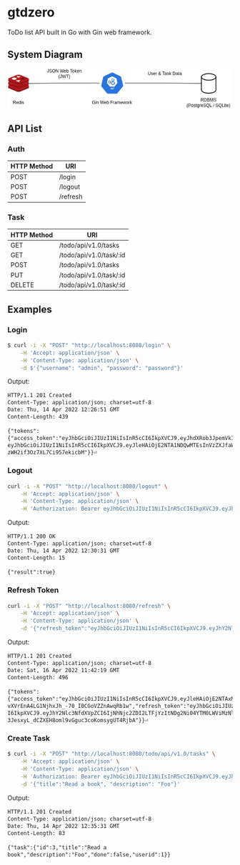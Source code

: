 # gtdzero

ToDo list API built in Go with Gin web framework.

## System Diagram

<p align="center">
  <img src="./assets/diagram.jpg" />
</p>

## API List

### Auth

| HTTP Method | URI      |
| ----------- | -------- |
| POST        | /login   |
| POST        | /logout  |
| POST        | /refresh |

### Task

| HTTP Method | URI                     |
| ----------- | ----------------------- |
| GET         | /todo/api/v1.0/tasks    |
| GET         | /todo/api/v1.0/task/:id |
| POST        | /todo/api/v1.0/tasks    |
| PUT         | /todo/api/v1.0/task/:id |
| DELETE      | /todo/api/v1.0/task/:id |

## Examples

### Login

```bash
$ curl -i -X "POST" "http://localhost:8080/login" \
	-H 'Accept: application/json' \
	-H 'Content-Type: application/json' \
	-d $'{"username": "admin", "password": "password"}'
```

Output:

```
HTTP/1.1 201 Created
Content-Type: application/json; charset=utf-8
Date: Thu, 14 Apr 2022 12:26:51 GMT
Content-Length: 439

{"tokens":{"access_token":"eyJhbGciOiJIUzI1NiIsInR5cCI6IkpXVCJ9.eyJhdXRob3JpemVkIjp0cnVlLCJleHAiOjE2NDk5NDAxMTEsInVzZXJfaWQiOjEsInV1aWQiOiJiY2IwZjY4ZS03ZjQwLTQ3ZmYtYTM3OS0wZmRlOGEzNDBkNzUifQ.biW4Iz1JKrPdHdmLxoR5Z2VXsbFY9GyvuGXCDJuvRqo","refresh_token":"
eyJhbGciOiJIUzI1NiIsInR5cCI6IkpXVCJ9.eyJleHAiOjE2NTA1NDQwMTEsInVzZXJfaWQiOjEsInV1aWQiOiIyY2UzZTlkYS1kZGE5LTQ3OTMtYTE1Ni04ZjMwMzM5ZWQxM2UifQ.pP6RPF3g8NJvmc6ihm-zWH2if3Oz7XL7Ci957ekicbM"}}⏎
```

### Logout

```bash
curl -i -X "POST" "http://localhost:8080/logout" \
	-H 'Accept: application/json' \
	-H 'Content-Type: application/json' \
	-H 'Authorization: Bearer eyJhbGciOiJIUzI1NiIsInR5cCI6IkpXVCJ9.eyJhdXRob3JpemVkIjp0cnVlLCJleHAiOjE2NDk5NDAxMTEsInVzZXJfaWQiOjEsInV1aWQiOiJiY2IwZjY4ZS03ZjQwLTQ3ZmYtYTM3OS0wZmRlOGEzNDBkNzUifQ.biW4Iz1JKrPdHdmLxoR5Z2VXsbFY9GyvuGXCDJuvRqo'
```

Output:

```
HTTP/1.1 200 OK
Content-Type: application/json; charset=utf-8
Date: Thu, 14 Apr 2022 12:30:31 GMT
Content-Length: 15

{"result":true}
```

### Refresh Token

```bash
curl -i -X "POST" "http://localhost:8080/refresh" \
	-H 'Accept: application/json' \
	-H 'Content-Type: application/json' \
	-d '{"refresh_token":"eyJhbGciOiJIUzI1NiIsInR5cCI6IkpXVCJ9.eyJhY2Nlc3NfdXVpZCI6IjgyOTJhOWUwLTAzNjItNDA5My1iZGRkLTk5N2YwM2I5MzljZCIsImV4cCI6MTY1MDcxNDAxOSwicmVmcmVzaF91dWlkIjoiNjdiOTM1MGEtNWQ3Yi01ZjJiLThhMDItZmM0MjgxMzkxZmZjIiwidXNlcl9pZCI6MX0.LW4xBvlFIvL6AIASSyiy6zEW8Mqu-wOf95M7gDcYo2o"}'
```

Output:

```
HTTP/1.1 201 Created
Content-Type: application/json; charset=utf-8
Date: Sat, 16 Apr 2022 11:42:19 GMT
Content-Length: 496

{"tokens":{"access_token":"eyJhbGciOiJIUzI1NiIsInR5cCI6IkpXVCJ9.eyJleHAiOjE2NTAxMTAyMzksInVzZXJfaWQiOjEsInV1aWQiOiIzYTY3NmQyNi0xY2MyLTQ4NjYtOGEzNC1lYjMzZWI1NGM0MjAifQ.3oRD-vXVrEnA4LG1NjhxJh_-70_I0CGoVZZnAwqRb1w","refresh_token":"eyJhbGciOiJIUzI1NiIsInR5cC
I6IkpXVCJ9.eyJhY2Nlc3NfdXVpZCI6IjNhNjc2ZDI2LTFjYzItNDg2Ni04YTM0LWViMzNlYjU0YzQyMCIsImV4cCI6MTY1MDcxNDEzOSwicmVmcmVzaF91dWlkIjoiZTc2NjUyMmItMWVmYy01NzY3LWJlODktMWE1NjE0OTJjNjJlIiwidXNlcl9pZCI6MX0.96-3JesxyL_dCZXEH8oml9vGguc3coKomsygUT4RjbA"}}⏎
```

### Create Task

```bash
$ curl -i -X "POST" "http://localhost:8080/todo/api/v1.0/tasks" \
	-H 'Accept: application/json' \
	-H 'Content-Type: application/json' \
	-H 'Authorization: Bearer eyJhbGciOiJIUzI1NiIsInR5cCI6IkpXVCJ9.eyJhdXRob3JpemVkIjp0cnVlLCJleHAiOjE2NDk5NDAxMTEsInVzZXJfaWQiOjEsInV1aWQiOiJiY2IwZjY4ZS03ZjQwLTQ3ZmYtYTM3OS0wZmRlOGEzNDBkNzUifQ.biW4Iz1JKrPdHdmLxoR5Z2VXsbFY9GyvuGXCDJuvRqo' \
	-d '{"title":"Read a book", "description": "Foo"}'
```

Output:

```
HTTP/1.1 201 Created
Content-Type: application/json; charset=utf-8
Date: Thu, 14 Apr 2022 12:35:31 GMT
Content-Length: 83

{"task":{"id":3,"title":"Read a book","description":"Foo","done":false,"userid":1}}
```
